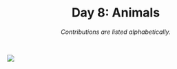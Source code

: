 <h1 align="center">Day 8: Animals</h1>
<p align="center"><em>Contributions are listed alphabetically.</em></p>
<br>

![](https://raw.githubusercontent.com/Z3tt/30DayChartChallenge_Collection2021/main/contributions/08_animals/08_animals_collage.jpg)
